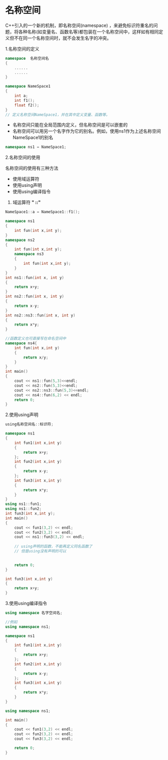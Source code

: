 # 名称空间

C++引入的一个新的机制，即名称空间(namespace) ，来避免标识符重名的问题，将各种名称(如变量名、函数名等)都包装在一个名称空间中，这样如有相同定义但不在同一个名称空间时，就不会发生名字的冲突。

1.名称空间的定义

```c++
namespace  名称空间名
{
    ......
    ......
}
```

```c++
namespace NameSpace1
{
    int a;
    int f1();
    float f2();
}
// 定义名称空间NameSpace1，并在其中定义变量、函数等。
```



- 名称空间只能在全局范围内定义，但名称空间是可以嵌套的
- 名称空间可以用另一个名字作为它的别名。例如，使用ns1作为上述名称空间NameSpace1的别名

```c++
namespace ns1 = NameSpace1;
```



2.名称空间的使用

名称空间的使用有三种方法

- 使用域运算符
- 使用using声明
- 使用using编译指令

1. 域运算符    **" ::"**

```c++
NameSpace1::a = NameSpace1::f1();
```

```c++
namespace ns1
{
    int fun(int x,int y);
}
namespace ns2
{
    int fun(int x,int y);
    namespace ns3
    {
        int fun(int x,int y);
    }
}
int ns1::fun(int x, int y)
{
    return x+y;
}
int ns2::fun(int x, int y)
{
    return x-y;
}
int ns2::ns3::fun(int x, int y)
{
    return x*y;
}

//函数定义也可直接写在命名空间中
namespace ns4{
    int fun(int x,int y)
    {
        return x/y;
    }
}
int main()
{
    cout << ns1::fun(5,3)<<endl;
    cout << ns2::fun(5,3)<<endl;
    cout << ns2::ns3::fun(5,3)<<endl;
    cout << ns4::fun(6,2) << endl;
    return 0;
}
```

2.使用using声明

```c++
using名称空间名::标识符;
```

```c++
namespace ns1
{
    int fun1(int x,int y)
    {
        return x+y;
    };
    int fun2(int x,int y)
    {
        return x-y;
    };
    int fun3(int x,int y)
    {
        return x*y;
    }
}
using ns1::fun1;
using ns1::fun2;
int fun3(int x,int y);
int main()
{
    cout << fun1(3,2) << endl;
    cout << fun2(3,2) << endl;
    cout << ns1::fun3(3,2) << endl;
    
    // using声明的函数，不能再定义同名函数了
    // 但是using没有声明的可以
    

    return 0;
}

int fun3(int x,int y)
{
    return x+y;
}
```

3.使用using编译指令

```c++
using namespace 名字空间名;

//例如
using namespace ns1;
```

```c++
namespace ns1
{
    int fun1(int x,int y)
    {
        return x+y;
    };
    int fun2(int x,int y)
    {
        return x-y;
    };
    int fun3(int x,int y)
    {
        return x*y;
    }
}

using namespace ns1;

int main()
{
    cout << fun1(3,2) << endl;
    cout << fun2(3,2) << endl;
    cout << fun3(3,2) << endl;

    return 0;
}
```

